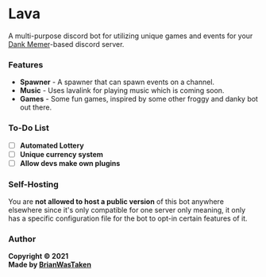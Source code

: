 # Lava
A multi-purpose discord bot for utilizing unique games and events for your [Dank Memer](https://dankmemer.lol 'Visit site')-based discord server.

### Features
* **Spawner** - A spawner that can spawn events on a channel.
* **Music** - Uses lavalink for playing music which is coming soon.
* **Games** - Some fun games, inspired by some other froggy and danky bot out there.

### To-Do List
* [ ] **Automated Lottery**
* [ ] **Unique currency system**
* [ ] **Allow devs make own plugins**

### Self-Hosting
You are **not allowed to host a public version** of this bot anywhere elsewhere since it's only compatible for one server only meaning, it only has a specific configuration file for the bot to opt-in certain features of it.

### Author
**Copyright © 2021**\
**Made by [BrianWasTaken](https://github.com/BrianWasTkn)**
